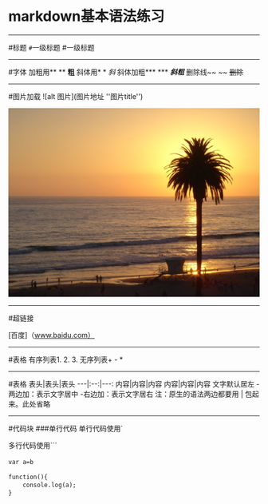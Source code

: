 # markdown基本语法练习
---

#标题
`#`一级标题
#一级标题

---
#字体
加粗用** **  **粗**
斜体用* *    *斜*
斜体加粗*** ***  ***斜粗***
删除线~~ ~~ ~~删除~~

---
#图片加载
![alt 图片](图片地址 ''图片title'')

![alt 一张风景照片](https://github.com/nainiuainiunai/markdown/blob/master/1.jpg)

---
#超链接

[百度]（www.baidu.com）


---
#表格
有序列表1. 2. 3.
无序列表+ - *

---
#表格
表头|表头|表头
---|:--:|---:
内容|内容|内容
内容|内容|内容
文字默认居左
-两边加：表示文字居中
-右边加：表示文字居右
注：原生的语法两边都要用 | 包起来。此处省略

---
#代码块
###单行代码
单行代码使用`

多行代码使用```

`var a=b`
```
function(){
    console.log(a);
}
```